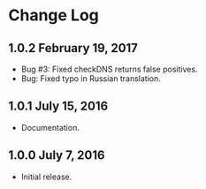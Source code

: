 Change Log
==========

1.0.2 February 19, 2017
-----------------------

- Bug #3: Fixed checkDNS returns false positives.
- Bug: Fixed typo in Russian translation.

1.0.1 July 15, 2016
-------------------

- Documentation.

1.0.0 July 7, 2016
------------------

- Initial release.
